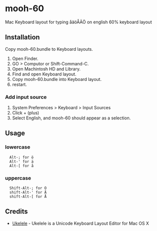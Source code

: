 # mooh-60
Mac Keyboard layout for typing åäöÅÄÖ on english 60% keyboard layout  

## Installation
  Copy mooh-60.bundle to Keyboard layouts.

  1. Open Finder.
  2. GO > Computor or Shift-Command-C.
  3. Open Machintosh HD and Library.
  4. Find and open Keyboard layout.
  5. Copy mooh-60.bundle into Keyboard layout.
  6. restart.

### Add input source
  1. System Preferences > Keyboard > Input Sources
  3. Click + (plus)
  4. Select English, and mooh-60 should appear as a selection.

## Usage
### lowercase
```
  Alt-; for ö
  Alt-' for ä
  Alt-[ for å
```
### uppercase
```
  Shift-Alt-; for Ö
  shift-Alt-' for Ä
  shift-Alt-[ for Å
```

## Credits
* [Ukelele](http://scripts.sil.org/ukelele) - 
Ukelele is a Unicode Keyboard Layout Editor for Mac OS X


